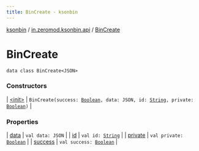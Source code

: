 ```yaml
---
title: BinCreate - ksonbin
---
```


[ksonbin](../../index.html) / [in.zeromod.ksonbin.api](../index.html) / [BinCreate](./index.html)

# BinCreate

`data class BinCreate<JSON>`

### Constructors

| [&lt;init&gt;](-init-.html) | `BinCreate(success: `[`Boolean`](https://kotlinlang.org/api/latest/jvm/stdlib/kotlin/-boolean/index.html)`, data: JSON, id: `[`String`](https://kotlinlang.org/api/latest/jvm/stdlib/kotlin/-string/index.html)`, private: `[`Boolean`](https://kotlinlang.org/api/latest/jvm/stdlib/kotlin/-boolean/index.html)`)` |

### Properties

| [data](data.html) | `val data: JSON` |
| [id](id.html) | `val id: `[`String`](https://kotlinlang.org/api/latest/jvm/stdlib/kotlin/-string/index.html) |
| [private](private.html) | `val private: `[`Boolean`](https://kotlinlang.org/api/latest/jvm/stdlib/kotlin/-boolean/index.html) |
| [success](success.html) | `val success: `[`Boolean`](https://kotlinlang.org/api/latest/jvm/stdlib/kotlin/-boolean/index.html) |

